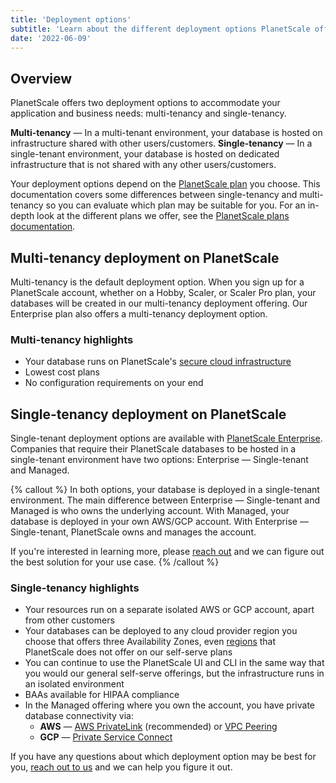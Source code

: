 ```yaml
---
title: 'Deployment options'
subtitle: 'Learn about the different deployment options PlanetScale offers'
date: '2022-06-09'
---
```


## Overview

PlanetScale offers two deployment options to accommodate your application and business needs: multi-tenancy and single-tenancy.

**Multi-tenancy** &mdash; In a multi-tenant environment, your database is hosted on infrastructure shared with other users/customers.
**Single-tenancy** &mdash; In a single-tenant environment, your database is hosted on dedicated infrastructure that is not shared with any other users/customers.

Your deployment options depend on the [PlanetScale plan](/docs/concepts/planetscale-plans) you choose. This documentation covers some differences between single-tenancy and multi-tenancy so you can evaluate which plan may be suitable for you. For an in-depth look at the different plans we offer, see the [PlanetScale plans documentation](/docs/concepts/planetscale-plans).

## Multi-tenancy deployment on PlanetScale

Multi-tenancy is the default deployment option. When you sign up for a PlanetScale account, whether on a Hobby, Scaler, or Scaler Pro plan, your databases will be created in our multi-tenancy deployment offering. Our Enterprise plan also offers a multi-tenancy deployment option.

### Multi-tenancy highlights

- Your database runs on PlanetScale's [secure cloud infrastructure](/docs/concepts/security)
- Lowest cost plans
- No configuration requirements on your end

## Single-tenancy deployment on PlanetScale

Single-tenant deployment options are available with [PlanetScale Enterprise](/docs/concepts/planetscale-plans#planetscale-enterprise-plan). Companies that require their PlanetScale databases to be hosted in a single-tenant environment have two options: Enterprise &mdash; Single-tenant and Managed.

{% callout %}
In both options, your database is deployed in a single-tenant environment. The main difference between Enterprise &mdash; Single-tenant and Managed is who owns the underlying account. With Managed, your database is deployed in your own AWS/GCP account. With Enterprise &mdash; Single-tenant, PlanetScale owns and manages the account.

If you're interested in learning more, please [reach out](/contact) and we can figure out the best solution for your use case.
{% /callout %}

### Single-tenancy highlights

- Your resources run on a separate isolated AWS or GCP account, apart from other customers
- Your databases can be deployed to any cloud provider region you choose that offers three Availability Zones, even [regions](/docs/concepts/regions) that PlanetScale does not offer on our self-serve plans
- You can continue to use the PlanetScale UI and CLI in the same way that you would our general self-serve offerings, but the infrastructure runs in an isolated environment
- BAAs available for HIPAA compliance
- In the Managed offering where you own the account, you have private database connectivity via:
  - **AWS** &mdash; [AWS PrivateLink](https://aws.amazon.com/privatelink/) (recommended) or [VPC Peering](https://docs.aws.amazon.com/vpc/latest/peering/what-is-vpc-peering.html)
  - **GCP** &mdash; [Private Service Connect](https://cloud.google.com/vpc/docs/private-access-options)

If you have any questions about which deployment option may be best for you, [reach out to us](/contact) and we can help you figure it out.

